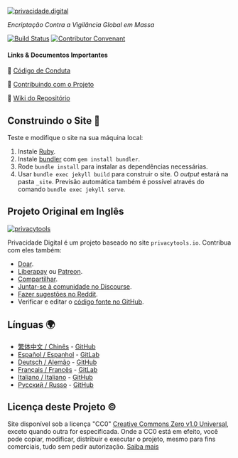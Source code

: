 [![privacidade.digital](assets/img/layout/logo.png)](https://www.privacidade.digital/)

_Encriptação Contra a Vigilância Global em Massa_

[![Build Status](https://travis-ci.org/PrivacidadeDigital/privacidade.digital.svg?branch=master)](https://travis-ci.org/PrivacidadeDigital/privacidade.digital) [![Contributor Convenant](https://img.shields.io/badge/Contributor%20Covenant-v1.4%20adopted-ff69b4.svg)](CODE_OF_CONDUCT.md)

#### Links & Documentos Importantes

:loudspeaker: [Código de Conduta](CODE_OF_CONDUCT.md)

:loudspeaker: [Contribuindo com o Projeto](CONTRIBUTING.md)

:loudspeaker: [Wiki do Repositório](https://github.com/PrivacidadeDigital/privacidade.digital/wiki)

## Construindo o Site :hammer:

Teste e modifique o site na sua máquina local:

1. Instale [Ruby](https://www.ruby-lang.org/pt/documentation/installation/).
1. Instale [bundler](https://bundler.io/) com `gem install bundler`.
1. Rode `bundle install` para instalar as dependências necessárias.
1. Usar `bundle exec jekyll build` para construir o site. O _output_ estará na pasta `_site`. Previsão automática também é possível através do comando `bundle exec jekyll serve`.

## Projeto Original em Inglês

[![privacytools](https://privacytools.io/assets/img/layout/logo.png)](https://www.privacytools.io/)

Privacidade Digital é um projeto baseado no site `privacytools.io`. Contribua com eles também:

- [Doar](https://www.privacytools.io/donate/).
- [Liberapay](https://liberapay.com/privacytools.io/donate) ou [Patreon](https://www.patreon.com/privacytools).
- [Compartilhar](https://www.privacytools.io/#participate).
- [Juntar-se à comunidade no Discourse](https://forum.privacytools.io/).
- [Fazer sugestões no Reddit](https://www.reddit.com/r/privacytoolsIO/).
- Verificar e editar o [código fonte no GitHub](https://github.com/privacytoolsIO/privacytools.io).

## Línguas :earth_africa:

- [繁体中文 / Chinês](https://privacytools.twngo.xyz/) - [GitHub](https://github.com/twngo/privacytools-zh)
- [Español / Espanhol](https://victorhck.gitlab.io/privacytools-es/) - [GitLab](https://gitlab.com/victorhck/privacytools-es)
- [Deutsch / Alemão](https://privacytools.it-sec.rocks/) - [GitHub](https://github.com/Anon215/privacytools.it-sec.rocks)
- [Français / Francês](https://privacytools.dreads-unlock.fr/) - [GitLab](https://gitlab.com/Booteille/privacytools)
- [Italiano / Italiano](https://privacytools-it.github.io/) - [GitHub](https://github.com/privacytools-it/privacytools-it.github.io)
- [Русский / Russo](https://privacytools.ru) - [GitHub](https://github.com/c0rdis/privacytools.ru)

## Licença deste Projeto :copyright:

Site disponível sob a licença "CC0" [Creative Commons Zero v1.0 Universal](https://www.privacidade.digital/LICENSE.txt), exceto quando outra for especificada. Onde a CC0 está em efeito, você pode copiar, modificar, distribuir e executar o projeto, mesmo para fins comerciais, tudo sem pedir autorização. [Saiba mais](https://creativecommons.org/publicdomain/zero/1.0/deed.pt_BR)
